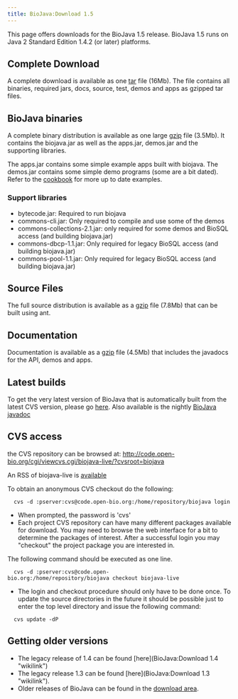 ```yaml
---
title: BioJava:Download 1.5
---
```


This page offers downloads for the BioJava 1.5 release. BioJava 1.5 runs
on Java 2 Standard Edition 1.4.2 (or later) platforms.

Complete Download
-----------------

A complete download is available as one
[tar](http://www.biojava.org/download/bj15/all/BioJava1.5-all.tar) file
(16Mb). The file contains all binaries, required jars, docs, source,
test, demos and apps as gzipped tar files.

BioJava binaries
----------------

A complete binary distribution is available as one large
[gzip](http://www.biojava.org/download/bj15/bin/BioJava1.5-bin.tar.gz)
file (3.5Mb). It contains the biojava.jar as well as the apps.jar,
demos.jar and the supporting libraries.

The apps.jar contains some simple example apps built with biojava. The
demos.jar contains some simple demo programs (some are a bit dated).
Refer to the [cookbook](BioJava:Cookbook "wikilink") for more up to date
examples.

### Support libraries

-   bytecode.jar: Required to run biojava
-   commons-cli.jar: Only required to compile and use some of the demos
-   commons-collections-2.1.jar: only required for some demos and BioSQL
    access (and building biojava.jar)
-   commons-dbcp-1.1.jar: Only required for legacy BioSQL access (and
    building biojava.jar)
-   commons-pool-1.1.jar: Only required for legacy BioSQL access (and
    building biojava.jar)

Source Files
------------

The full source distribution is available as a
[gzip](http://www.biojava.org/download/bj15/src/BioJava1.5-src.tar.gz)
file (7.8Mb) that can be built using ant.

Documentation
-------------

Documentation is available as a
[gzip](http://www.biojava.org/download/bj15/doc/BioJava1.5-docs.tar.gz)
file (4.5Mb) that includes the javadocs for the API, demos and apps.

Latest builds
-------------

To get the very latest version of BioJava that is automatically built
from the latest CVS version, please go
[here](http://www.spice-3d.org/cruise/). Also available is the nightly
[BioJava
javadoc](http://www.spice-3d.org/public-files/javadoc/biojava/index.html)

CVS access
----------

the CVS repository can be browsed at:
<http://code.open-bio.org/cgi/viewcvs.cgi/biojava-live/?cvsroot=biojava>

An RSS of biojava-live is
[available](http://www.biojava.org/CVS2RSS/biojava-live.rss)

To obtain an anonymous CVS checkout do the following:

`  cvs -d :pserver:cvs@code.open-bio.org:/home/repository/biojava login`

-   When prompted, the password is 'cvs'
-   Each project CVS repository can have many different packages
    available for download. You may need to browse the web interface for
    a bit to determine the packages of interest. After a successful
    login you may "checkout" the project package you are interested in.

The following command should be executed as one line.

`  cvs -d :pserver:cvs@code.open-bio.org:/home/repository/biojava checkout biojava-live`

-   The login and checkout procedure should only have to be done once.
    To update the source directories in the future it should be possible
    just to enter the top level directory and issue the following
    command:

`  cvs update -dP`

Getting older versions
----------------------

-   The legacy release of 1.4 can be found
    [here](BioJava:Download 1.4 "wikilink")
-   The legacy release 1.3 can be found
    [here](BioJava:Download 1.3 "wikilink").
-   Older releases of BioJava can be found in the [download
    area](http://www.biojava.org/download/).


